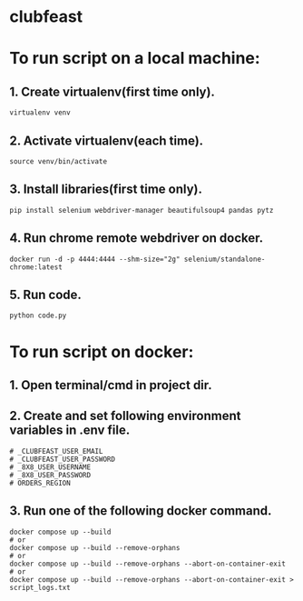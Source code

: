 # clubfeast


# To run script on a local machine:

  ## 1. Create virtualenv(first time only).
    virtualenv venv

  ## 2. Activate virtualenv(each time).
    source venv/bin/activate

  ## 3. Install libraries(first time only).
    pip install selenium webdriver-manager beautifulsoup4 pandas pytz

  ## 4. Run chrome remote webdriver on docker.
    docker run -d -p 4444:4444 --shm-size="2g" selenium/standalone-chrome:latest

  ## 5. Run code.
    python code.py



# To run script on docker:
  
  ## 1. Open terminal/cmd in project dir.

  ## 2. Create and set following environment variables in .env file.
    # _CLUBFEAST_USER_EMAIL
    # _CLUBFEAST_USER_PASSWORD
    # _8X8_USER_USERNAME
    # _8X8_USER_PASSWORD
    # ORDERS_REGION

  ## 3. Run one of the following docker command.
    docker compose up --build
    # or
    docker compose up --build --remove-orphans
    # or
    docker compose up --build --remove-orphans --abort-on-container-exit
    # or
    docker compose up --build --remove-orphans --abort-on-container-exit > script_logs.txt

